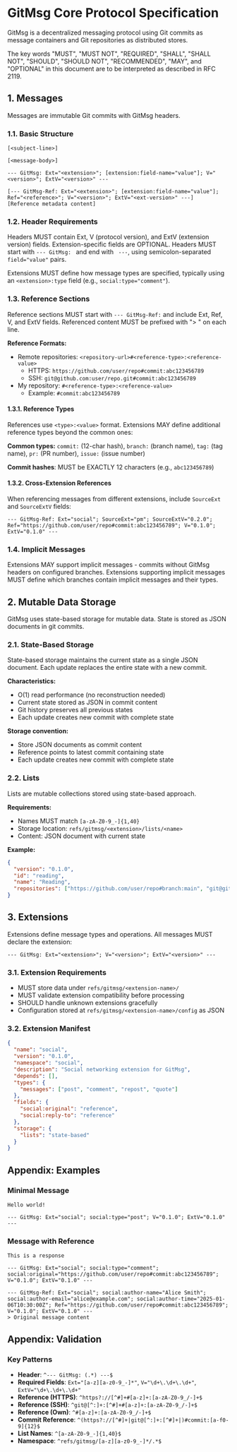 # GitMsg Core Protocol Specification

GitMsg is a decentralized messaging protocol using Git commits as message containers and Git repositories as distributed stores.

The key words "MUST", "MUST NOT", "REQUIRED", "SHALL", "SHALL NOT", "SHOULD", "SHOULD NOT", "RECOMMENDED", "MAY", and "OPTIONAL" in this document are to be interpreted as described in RFC 2119.

## 1. Messages

Messages are immutable Git commits with GitMsg headers.

### 1.1. Basic Structure

```
[<subject-line>]

[<message-body>]

--- GitMsg: Ext="<extension>"; [extension:field-name="value"]; V="<version>"; ExtV="<version>" ---

[--- GitMsg-Ref: Ext="<extension>"; [extension:field-name="value"]; Ref="<reference>"; V="<version>"; ExtV="<ext-version>" ---]
[Reference metadata content]
```

### 1.2. Header Requirements

Headers MUST contain Ext, V (protocol version), and ExtV (extension version) fields. Extension-specific fields are OPTIONAL. Headers MUST start with `--- GitMsg: ` and end with ` ---`, using semicolon-separated `field="value"` pairs.

Extensions MUST define how message types are specified, typically using an `<extension>:type` field (e.g., `social:type="comment"`).

### 1.3. Reference Sections

Reference sections MUST start with `--- GitMsg-Ref:` and include Ext, Ref, V, and ExtV fields. Referenced content MUST be prefixed with "> " on each line.

**Reference Formats:**

- Remote repositories: `<repository-url>#<reference-type>:<reference-value>`
  - HTTPS: `https://github.com/user/repo#commit:abc123456789`
  - SSH: `git@github.com:user/repo.git#commit:abc123456789`
- My repository: `#<reference-type>:<reference-value>`
  - Example: `#commit:abc123456789`

#### 1.3.1. Reference Types

References use `<type>:<value>` format. Extensions MAY define additional reference types beyond the common ones:

**Common types:** `commit:` (12-char hash), `branch:` (branch name), `tag:` (tag name), `pr:` (PR number), `issue:` (issue number)

**Commit hashes**: MUST be EXACTLY 12 characters (e.g., `abc123456789`)

#### 1.3.2. Cross-Extension References

When referencing messages from different extensions, include `SourceExt` and `SourceExtV` fields:

```
--- GitMsg-Ref: Ext="social"; SourceExt="pm"; SourceExtV="0.2.0"; Ref="https://github.com/user/repo#commit:abc123456789"; V="0.1.0"; ExtV="0.1.0" ---
```

### 1.4. Implicit Messages

Extensions MAY support implicit messages - commits without GitMsg headers on configured branches. Extensions supporting implicit messages MUST define which branches contain implicit messages and their types.

## 2. Mutable Data Storage

GitMsg uses state-based storage for mutable data. State is stored as JSON documents in git commits.

### 2.1. State-Based Storage

State-based storage maintains the current state as a single JSON document. Each update replaces the entire state with a new commit.

**Characteristics:**

- O(1) read performance (no reconstruction needed)
- Current state stored as JSON in commit content
- Git history preserves all previous states
- Each update creates new commit with complete state

**Storage convention:**

- Store JSON documents as commit content
- Reference points to latest commit containing state
- Each update creates new commit with complete state

### 2.2. Lists

Lists are mutable collections stored using state-based approach.

**Requirements:**

- Names MUST match `[a-zA-Z0-9_-]{1,40}`
- Storage location: `refs/gitmsg/<extension>/lists/<name>`
- Content: JSON document with current state

**Example:**

```json
{
  "version": "0.1.0",
  "id": "reading",
  "name": "Reading",
  "repositories": ["https://github.com/user/repo#branch:main", "git@github.com:owner/repo#branch:main"]
}
```

## 3. Extensions

Extensions define message types and operations. All messages MUST declare the extension:

```
--- GitMsg: Ext="<extension>"; V="<version>"; ExtV="<version>" ---
```

### 3.1. Extension Requirements

- MUST store data under `refs/gitmsg/<extension-name>/`
- MUST validate extension compatibility before processing
- SHOULD handle unknown extensions gracefully
- Configuration stored at `refs/gitmsg/<extension-name>/config` as JSON

### 3.2. Extension Manifest

```json
{
  "name": "social",
  "version": "0.1.0",
  "namespace": "social",
  "description": "Social networking extension for GitMsg",
  "depends": [],
  "types": {
    "messages": ["post", "comment", "repost", "quote"]
  },
  "fields": {
    "social:original": "reference",
    "social:reply-to": "reference"
  },
  "storage": {
    "lists": "state-based"
  }
}
```

## Appendix: Examples

### Minimal Message

```
Hello world!

--- GitMsg: Ext="social"; social:type="post"; V="0.1.0"; ExtV="0.1.0" ---
```

### Message with Reference

```
This is a response

--- GitMsg: Ext="social"; social:type="comment"; social:original="https://github.com/user/repo#commit:abc123456789"; V="0.1.0"; ExtV="0.1.0" ---

--- GitMsg-Ref: Ext="social"; social:author-name="Alice Smith"; social:author-email="alice@example.com"; social:author-time="2025-01-06T10:30:00Z"; Ref="https://github.com/user/repo#commit:abc123456789"; V="0.1.0"; ExtV="0.1.0" ---
> Original message content
```

## Appendix: Validation

### Key Patterns

- **Header**: `^--- GitMsg: (.*) ---$`
- **Required Fields**: `Ext="[a-z][a-z0-9_-]*"`, `V="\d+\.\d+\.\d+"`, `ExtV="\d+\.\d+\.\d+"`
- **Reference (HTTPS)**: `^https?://[^#]+#[a-z]+:[a-zA-Z0-9_/-]+$`
- **Reference (SSH)**: `^git@[^:]+:[^#]+#[a-z]+:[a-zA-Z0-9_/-]+$`
- **Reference (Own)**: `^#[a-z]+:[a-zA-Z0-9_/-]+$`
- **Commit Reference**: `^(https?://[^#]+|git@[^:]+:[^#]+|)#commit:[a-f0-9]{12}$`
- **List Names**: `^[a-zA-Z0-9_-]{1,40}$`
- **Namespace**: `^refs/gitmsg/[a-z][a-z0-9_-]*/.*$`